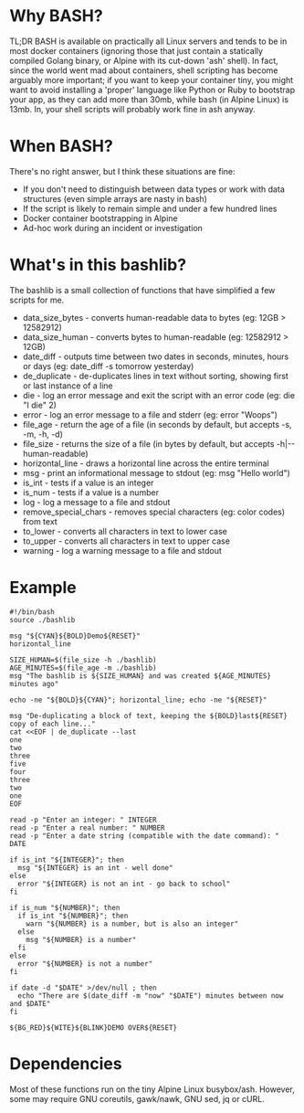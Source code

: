 # Why BASH?
TL;DR BASH is available on practically all Linux servers and tends to be in most docker containers (ignoring those that just contain a statically compiled Golang binary, or Alpine with its cut-down 'ash' shell). In fact, since the world went mad about containers, shell scripting has become arguably more important; if you want to keep your container tiny, you might want to avoid installing a 'proper' language like Python or Ruby to bootstrap your app, as they can add more than 30mb, while bash (in Alpine Linux) is 13mb. In, your shell scripts will probably work fine in ash anyway.

# When BASH?
There's no right answer, but I think these situations are fine:
* If you don't need to distinguish between data types or work with data structures (even simple arrays are nasty in bash)
* If the script is likely to remain simple and under a few hundred lines
* Docker container bootstrapping in Alpine
* Ad-hoc work during an incident or investigation

# What's in this bashlib?
The bashlib is a small collection of functions that have simplified a few scripts for me.
* data_size_bytes - converts human-readable data to bytes (eg: 12GB > 12582912)
* data_size_human - converts bytes to human-readable (eg: 12582912 > 12GB)
* date_diff - outputs time between two dates in seconds, minutes, hours or days (eg: date_diff -s tomorrow yesterday)
* de_duplicate - de-duplicates lines in text without sorting, showing first or last instance of a line
* die - log an error message and exit the script with an error code (eg: die "I die" 2)
* error - log an error message to a file and stderr (eg: error "Woops")
* file_age - return the age of a file (in seconds by default, but accepts -s, -m, -h, -d)
* file_size - returns the size of a file (in bytes by default, but accepts -h|--human-readable)
* horizontal_line - draws a horizontal line across the entire terminal
* msg - print an informational message to stdout (eg: msg "Hello world")
* is_int - tests if a value is an integer
* is_num - tests if a value is a number
* log - log a message to a file and stdout
* remove_special_chars - removes special characters (eg: color codes) from text
* to_lower - converts all characters in text to lower case
* to_upper - converts all characters in text to upper case
* warning - log a warning message to a file and stdout

# Example
```
#!/bin/bash
source ./bashlib

msg "${CYAN}${BOLD}Demo${RESET}"
horizontal_line

SIZE_HUMAN=$(file_size -h ./bashlib)
AGE_MINUTES=$(file_age -m ./bashlib)
msg "The bashlib is ${SIZE_HUMAN} and was created ${AGE_MINUTES} minutes ago"

echo -ne "${BOLD}${CYAN}"; horizontal_line; echo -ne "${RESET}"

msg "De-duplicating a block of text, keeping the ${BOLD}last${RESET} copy of each line..."
cat <<EOF | de_duplicate --last
one
two
three
five
four
three
two
one
EOF

read -p "Enter an integer: " INTEGER
read -p "Enter a real number: " NUMBER
read -p "Enter a date string (compatible with the date command): " DATE

if is_int "${INTEGER}"; then
  msg "${INTEGER} is an int - well done"
else
  error "${INTEGER} is not an int - go back to school"
fi

if is_num "${NUMBER}"; then
  if is_int "${NUMBER}"; then
    warn "${NUMBER} is a number, but is also an integer"
  else
    msg "${NUMBER} is a number"
  fi
else
  error "${NUMBER} is not a number"
fi

if date -d "$DATE" >/dev/null ; then
  echo "There are $(date_diff -m "now" "$DATE") minutes between now and $DATE"
fi

${BG_RED}${WITE}${BLINK}DEMO OVER${RESET}
```


# Dependencies
Most of these functions run on the tiny Alpine Linux busybox/ash. However, some may require GNU coreutils, gawk/nawk, GNU sed, jq or cURL.
